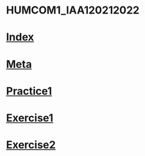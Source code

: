 # HUMCOM1_IAA120212022
# <a href="https://jimmycaticatii.github.io/HUMCOM1_IAA120212022/Index.html">Index</a>
# <a href="https://jimmycaticatii.github.io/HUMCOM1_IAA120212022/Meta.html">Meta</a>
# <a href="https://jimmycaticatii.github.io/HUMCOM1_IAA120212022/Practice1.html">Practice1</a>
# <a href="https://jimmycaticatii.github.io/HUMCOM1_IAA120212022/Exercise1.html">Exercise1</a>
# <a href="https://jimmycaticatii.github.io/HUMCOM1_IAA120212022/Exercise2.html">Exercise2</a>